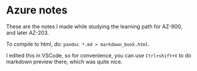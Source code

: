 # Azure notes

These are the notes I made while studying the learning path for AZ-900, and later AZ-203.

To compile to html, do: `pandoc *.md > markdown_book.html`.

I edited this in VSCode, so for convenience, you can use `Ctrl+shift+V` to do markdown preview there, which was quite nice.

